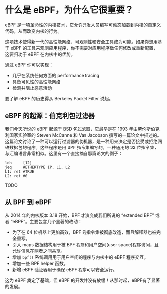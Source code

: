 # 什么是 eBPF，为什么它很重要？

eBPF 是一项革命性的内核技术，它允许开发人员编写可动态加载到内核的自定义代码，从而改变内核的行为。

这项技术使得新一代的高性能网络、可观测性和安全工具成为可能。如果你想用基于 eBPF 的工具来观测应用程序，你不需要对应用程序做任何修改或重新配置，这要归功于 eBPF 在内核中的优势。

通过 eBPF 你可以实现：

-   几乎在系统任何方面的 performance tracing
-   具备可见性的高性能网络
-   检测并阻止恶意活动

要了解 eBPF 的历史得从 Berkeley Packet Filter 说起。

## eBPF 的起源：伯克利包过滤器

我们今天所说的 eBPF 起源于 BSD 包过滤器，它最早是在 1993 年由劳伦斯伯克利国家实验室的 Steven McCanne 和 Van Jacobson 撰写的一篇论文中描述的。这篇论文讨论了一种可以运行过滤器的伪机器，是一种用来决定是否接受或拒绝网络数据包的程序。这些程序是用 BPF 指令集编写的，一种通用的 32 位指令集，与汇编语言非常相似。这里有一个直接摘自那篇论文的例子：

```
ldh     [12]
jeq     #ETHERTYPE IP, L1, L2
L1: ret #TRUE
L2: ret #0
```



TODO



## 从 BPF 到 eBPF

从 2014 年的内核版本 3.18 开始，BPF 才演变成我们所说的 “extended BPF” 或者 “eBPF”。主要包含几个显著的改动：

-   为了在 64 位机器上更加高效，BPF 的指令集被彻底改造，而且解释器也被完全重写。
-   引入 maps 数据结构用于被 BPF 程序和用户空间(user space)程序访问，且允许信息在两者之间共享。
-   增加 `bpf()` 系统调用用于用户空间的程序与内核中的 eBPF 程序交互。
-   增加一些 BPF helper 函数。
-   新增 eBPF 验证器用于确保 eBPF 程序可以安全运行。

这为 eBPF 奠定了基础，但 eBPF 的开发并没有放缓！从那时起，eBPF有了显著的发展。





